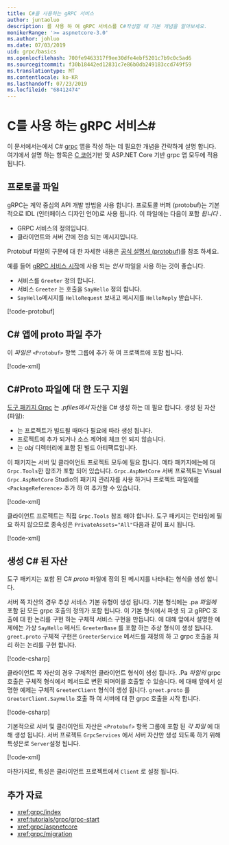 ```yaml
---
title: C#을 사용하는 gRPC 서비스
author: juntaoluo
description: 를 사용 하 여 gRPC 서비스를 C#작성할 때 기본 개념을 알아보세요.
monikerRange: '>= aspnetcore-3.0'
ms.author: johluo
ms.date: 07/03/2019
uid: grpc/basics
ms.openlocfilehash: 700fe9463317f9ee30dfe4ebf5201c7b9c0c5ad6
ms.sourcegitcommit: f30b18442ed12831c7e86b0db249183ccd749f59
ms.translationtype: MT
ms.contentlocale: ko-KR
ms.lasthandoff: 07/23/2019
ms.locfileid: "68412474"
---
```

# <a name="grpc-services-with-c"></a>C를 사용 하는 gRPC 서비스\#

이 문서에서는에서 C# [grpc](https://grpc.io/docs/guides/) 앱을 작성 하는 데 필요한 개념을 간략하게 설명 합니다. 여기에서 설명 하는 항목은 [C 코어](https://grpc.io/blog/grpc-stacks)기반 및 ASP.NET Core 기반 grpc 앱 모두에 적용 됩니다.

## <a name="proto-file"></a>프로토콜 파일

gRPC는 계약 중심의 API 개발 방법을 사용 합니다. 프로토콜 버퍼 (protobuf)는 기본적으로 IDL (인터페이스 디자인 언어)로 사용 됩니다. 이 파일에는 다음이 포함 *됩니다* .

* GRPC 서비스의 정의입니다.
* 클라이언트와 서버 간에 전송 되는 메시지입니다.

Protobuf 파일의 구문에 대 한 자세한 내용은 [공식 설명서 (protobuf)](https://developers.google.com/protocol-buffers/docs/proto3)를 참조 하세요.

예를 들어 [gRPC 서비스 시작](xref:tutorials/grpc/grpc-start)에 사용 되는 *인사* 파일을 사용 하는 것이 좋습니다.

* 서비스를 `Greeter` 정의 합니다.
* 서비스 `Greeter` 는 호출을 `SayHello` 정의 합니다.
* `SayHello`메시지를 `HelloRequest` 보내고 메시지를 `HelloReply` 받습니다.

[!code-protobuf[](~/tutorials/grpc/grpc-start/sample/GrpcGreeter/Protos/greet.proto)]

## <a name="add-a-proto-file-to-a-c-app"></a>C\# 앱에 proto 파일 추가

이 *파일은* `<Protobuf>` 항목 그룹에 추가 하 여 프로젝트에 포함 됩니다.

[!code-xml[](~/tutorials/grpc/grpc-start/sample/GrpcGreeter/GrpcGreeter.csproj?highlight=2&range=7-9)]

## <a name="c-tooling-support-for-proto-files"></a>C#Proto 파일에 대 한 도구 지원

[도구 패키지 Grpc](https://www.nuget.org/packages/Grpc.Tools/) 는 *.pfiles에서* 자산을 C# 생성 하는 데 필요 합니다. 생성 된 자산 (파일):

* 는 프로젝트가 빌드될 때마다 필요에 따라 생성 됩니다.
* 프로젝트에 추가 되거나 소스 제어에 체크 인 되지 않습니다.
* 는 *obj* 디렉터리에 포함 된 빌드 아티팩트입니다.

이 패키지는 서버 및 클라이언트 프로젝트 모두에 필요 합니다. 메타 패키지에는에 대 `Grpc.Tools`한 참조가 포함 되어 있습니다. `Grpc.AspNetCore` 서버 프로젝트는 Visual `Grpc.AspNetCore` Studio의 패키지 관리자를 사용 하거나 프로젝트 파일에를 `<PackageReference>` 추가 하 여 추가할 수 있습니다.

[!code-xml[](~/tutorials/grpc/grpc-start/sample/GrpcGreeter/GrpcGreeter.csproj?highlight=1&range=12)]

클라이언트 프로젝트는 직접 `Grpc.Tools` 참조 해야 합니다. 도구 패키지는 런타임에 필요 하지 않으므로 종속성은 `PrivateAssets="All"`다음과 같이 표시 됩니다.

[!code-xml[](~/tutorials/grpc/grpc-start/sample/GrpcGreeterClient/GrpcGreeterClient.csproj?highlight=1&range=11)]

## <a name="generated-c-assets"></a>생성 C# 된 자산

도구 패키지는 포함 된 C# *proto* 파일에 정의 된 메시지를 나타내는 형식을 생성 합니다.

서버 쪽 자산의 경우 추상 서비스 기본 유형이 생성 됩니다. 기본 형식에는 .pa *파일에* 포함 된 모든 grpc 호출의 정의가 포함 됩니다. 이 기본 형식에서 파생 되 고 gRPC 호출에 대 한 논리를 구현 하는 구체적 서비스 구현을 만듭니다. 에 대해 앞에서 설명한 예제에는 가상 `SayHello` 메서드 `GreeterBase` 를 포함 하는 추상 형식이 생성 됩니다. `greet.proto` 구체적 구현은 `GreeterService` 메서드를 재정의 하 고 grpc 호출을 처리 하는 논리를 구현 합니다.

[!code-csharp[](~/tutorials/grpc/grpc-start/sample/GrpcGreeter/Services/GreeterService.cs?name=snippet)]

클라이언트 쪽 자산의 경우 구체적인 클라이언트 형식이 생성 됩니다. .Pa *파일의* grpc 호출은 구체적 형식에서 메서드로 변환 되며이를 호출할 수 있습니다. 에 대해 앞에서 설명한 예제는 구체적 `GreeterClient` 형식이 생성 됩니다. `greet.proto` 를 `GreeterClient.SayHello` 호출 하 여 서버에 대 한 grpc 호출을 시작 합니다.

[!code-csharp[](~/tutorials/grpc/grpc-start/sample/GrpcGreeterClient/Program.cs?highlight=3-6&name=snippet)]

기본적으로 서버 및 클라이언트 자산은 `<Protobuf>` 항목 그룹에 포함 된 *각 파일* 에 대해 생성 됩니다. 서버 프로젝트 `GrpcServices` 에서 서버 자산만 생성 되도록 하기 위해 특성은로 `Server`설정 됩니다.

[!code-xml[](~/tutorials/grpc/grpc-start/sample/GrpcGreeter/GrpcGreeter.csproj?highlight=2&range=7-9)]

마찬가지로, 특성은 클라이언트 프로젝트에서 `Client` 로 설정 됩니다.

## <a name="additional-resources"></a>추가 자료

* <xref:grpc/index>
* <xref:tutorials/grpc/grpc-start>
* <xref:grpc/aspnetcore>
* <xref:grpc/migration>
